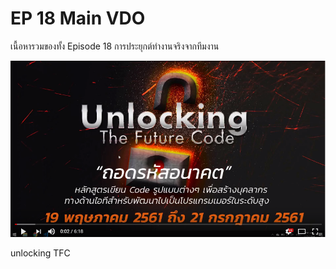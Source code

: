 # EP 18 Main VDO

เนื้อหารวมของทั้ง Episode 18 การประยุกต์ทำงานจริงจากทีมงาน 



[![](images/EP14/Items.PNG)](https://www.facebook.com/digitalthailandclub/videos/413234842488661/)

unlocking TFC

        



